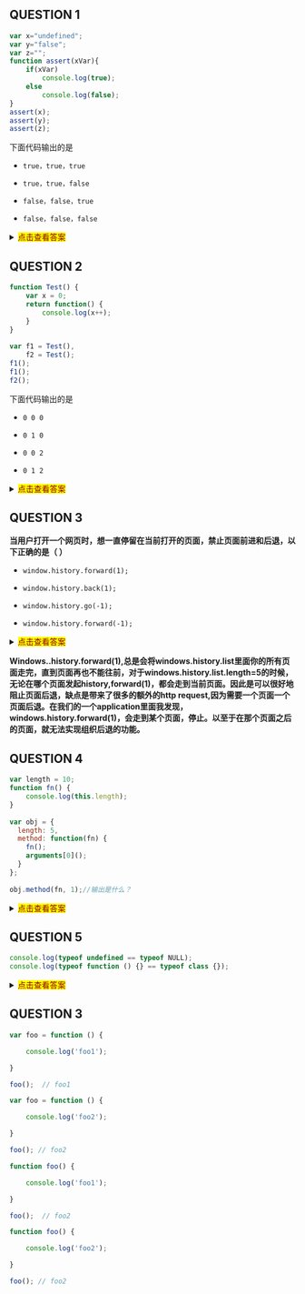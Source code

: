 ## QUESTION 1

```JavaScript
var x="undefined";
var y="false";
var z="";
function assert(xVar){
    if(xVar)     
        console.log(true);
    else  
        console.log(false);
}
assert(x);
assert(y);
assert(z);
```

下面代码输出的是

+ ```
  true，true，true
  ```

+ ```
  true，true，false
  ```

+ ```
  false，false，true
  ```

+ ```
  false，false，false
  ```

<details>
<summary><mark><font color=darkred>点击查看答案</font></mark></summary>
<div>
下面6种值转化为布尔值时为false，其他转化都为true
1、undefined（未定义，找不到值时出现）
2、null（代表空值）
3、false（布尔值的false，字符串"false"布尔值为true）
4、0（数字0，字符串"0"布尔值为true）
5、NaN（无法计算结果时出现，表示"非数值"；但是typeof NaN==="number"）
6、""（双引号）或''（单引号） （空字符串，中间有空格时也是true）
true，true，false</div>
</details>


## QUESTION 2

```JavaScript
function Test() {
    var x = 0;
    return function() {
        console.log(x++);
    }
}
  
var f1 = Test(),
    f2 = Test();
f1();
f1();
f2();
```

下面代码输出的是

+ ```
  0 0 0
  ```

+ ```
  0 1 0
  ```

+ ```
  0 0 2
  ```

+ ```
  0 1 2
  ```

<details>
<summary><mark><font color=darkred>点击查看答案</font></mark></summary>
0 1 0
</details>

## QUESTION 3
**当用户打开一个网页时，想一直停留在当前打开的页面，禁止页面前进和后退，以下正确的是（      ）**


+ ```
  window.history.forward(1);
  ```

+ ```
  window.history.back(1);
  ```

+ ```
  window.history.go(-1);
  ```

+ ```
  window.history.forward(-1);
  ```

<details>
<summary><mark><font color=darkred>点击查看答案</font></mark></summary>
<div>AD.
1. 
<SCRIPT language="JavaScript"> 
javascript:window.history.forward(1); 
</SCRIPT> 
这 种方法是用于防止由下一个页面返回的。 
简单的说，页面A（A中有这段代码）转向页面B， 
这时，B向A转向是被禁止。
2.
有时候我们再做网页时不希望某个网页通过浏览器的前进后退按钮来后退或前进，可以通过简单的办法达到该效果
<body οnbefοreunlοad="history.go(0)">这样这个网页就会永远停留再这个页面，不能前进后退了。</div>
</details>

**Windows..history.forward(1),总是会将windows.history.list里面你的所有页面走完，直到页面再也不能往前，对于windows.history.list.length=5的时候，无论在哪个页面发起history,forward(1)，都会走到当前页面。因此是可以很好地阻止页面后退，缺点是带来了很多的额外的http request,因为需要一个页面一个页面后退。在我们的一个application里面我发现，windows.history.forward(1)，会走到某个页面，停止。以至于在那个页面之后的页面，就无法实现组织后退的功能。**

## QUESTION 4

```JavaScript
var length = 10;
function fn() {
    console.log(this.length);
}
 
var obj = {
  length: 5,
  method: function(fn) {
    fn();
    arguments[0]();
  }
};
 
obj.method(fn, 1);//输出是什么？

```
<details>
<summary><mark><font color=darkred>点击查看答案</font></mark></summary>
https://blog.csdn.net/sinat_36521655/article/details/80253311
</details>

## QUESTION 5

```JavaScript
console.log(typeof undefined == typeof NULL);
console.log(typeof function () {} == typeof class {});
```



<details>
<summary><mark><font color=darkred>点击查看答案</font></mark></summary>
true true
貌似给第一个给坑了，NULL不是null，typeof 返回的应该是"undefined"，所以第一个比较是为true。
console.log(typeof undefined)//undefined
console.log(typeof NULL)//undefined
console.log(typeof function () {})//function
console.log(typeof class {})//function</details>

## QUESTION 3
```javaScript
var foo = function () {

    console.log('foo1');

}

foo();  // foo1

var foo = function () {

    console.log('foo2');

}

foo(); // foo2
```

```javaScript
function foo() {

    console.log('foo1');

}

foo();  // foo2

function foo() {

    console.log('foo2');

}

foo(); // foo2
```
